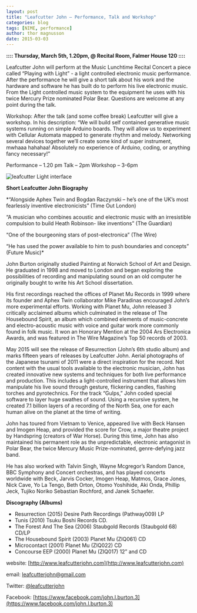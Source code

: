 ```yaml
---
layout: post
title: "Leafcutter John – Performance, Talk and Workshop"
categories: blog
tags: [NIME, performance]
author: thor magnusson
date: 2015-03-03
---
```


**:::: Thursday, March 5th, 1.20pm, @ Recital Room, Falmer House 120 ::::**

Leafcutter John will perform at the Music Lunchtime Recital Concert a piece called “Playing with Light” - a light controlled electronic music performance. After the performance he will give a short talk about his work and the hardware and software he has built do to perform his live electronic music. From the Light controlled music system to the equipment he uses with his twice Mercury Prize nominated Polar Bear. Questions are welcome at any point during the talk.

Workshop: After the talk (and some coffee break) Leafcutter will give a workshop. In his description: “We will build self contained generative music systems running on simple Arduino boards. They will allow us to experiment with Cellular Automata mapped to generate rhythm and melody. Networking several devices together we’ll create some kind of super instrument, mwhaaa hahahaa! Absolutely no experience of Arduino, coding, or anything fancy necessary!”

Performance – 1.20 pm
Talk – 2pm
Workshop – 3-6pm

 ![leafcutter Light interface]( {{site.url}}/img/leafcutter_john.jpg)


**Short Leafcutter John Biography**

*“Alongside Aphex Twin and Bogdan Raczynski – he’s one of the UK’s most fearlessly inventive electronicists” (Time Out London)

“A musician who combines acoustic and electronic music with an irresistible compulsion to build Heath Robinson- like inventions” (The Guardian)

“One of the bourgeoning stars of post-electronica” (The Wire)

“He has used the power available to him to push boundaries and concepts” (Future Music)*

John Burton originally studied Painting at Norwich School of Art and Design. He graduated in 1998 and moved to London and began exploring the possibilities of recording and manipulating sound on an old computer he originally bought to write his Art School dissertation.

His first recordings reached the offices of Planet Mu Records in 1999 where its founder and Aphex Twin collaborator Mike Paradinas encouraged John’s more experimental efforts. Working with Planet Mu, John released 3 critically acclaimed albums which culminated in the release of The Housebound Spirit, an album which combined elements of music-concrete and electro-acoustic music with voice and guitar work more commonly found in folk music. It won an Honorary Mention at the 2004 Ars Electronica Awards, and was featured in The Wire Magazine’s Top 50 records of 2003.

May 2015 will see the release of Resurrection (John’s 6th studio album) and marks fifteen years of releases by Leafcutter John. Aerial photographs of the Japanese tsunami of 2011 were a direct inspiration for the record. Not content with the usual tools available to the electronic musician, John has created innovative new systems and techniques for both live performance and production. This includes a light-controlled instrument that allows him manipulate his live sound through gesture, flickering candles, flashing torches and pyrotechnics. For the track “Gulps,” John coded special software to layer huge swathes of sound. Using a recursive system, he created 7.1 billion layers of a recording of the North Sea, one for each human alive on the planet at the time of writing.

John has toured from Vietnam to Venice, appeared live with Beck Hansen and Imogen Heap, and provided the score for Crow, a major theatre project by Handspring (creators of War Horse). During this time, John has also maintained his permanent role as the unpredictable, electronic antagonist in Polar Bear, the twice Mercury Music Prize-nominated, genre-defying jazz band.

He has also worked with Talvin Singh, Wayne Mcgregor’s Random Dance, BBC Symphony and Concert orchestras, and has played concerts worldwide with Beck, Jarvis Cocker, Imogen Heap, Matmos, Grace Jones, Nick Cave, Yo La Tengo, Beth Orton, Otomo Yoshihide, Aki Onda, Phillip Jeck, Tujiko Noriko Sebastian Rochford, and Janek Schaefer.

**Discography (Albums)**

- Resurrection (2015) Desire Path Recordings (Pathway009) LP
- Tunis (2010) Tsuku Boshi Records CD.
- The Forest And The Sea (2006) Staubgold Records (Staubgold 68) CD/LP
- The Housebound Spirit (2003) Planet Mu (ZIQ061) CD
- Microcontact (2001) Planet Mu (ZIQ022) CD
- Concourse EEP (2000) Planet Mu (ZIQ017) 12” and CD

website: [http://www.leafcutterjohn.com](http://www.leafcutterjohn.com)

email: [leafcutterjohn@gmail.com](leafcutterjohn@gmail.com)

Twitter: [@leafcutterjohn](https://twitter.com/leafcutterjohn)

Facebook: [https://www.facebook.com/john.l.burton.3](https://www.facebook.com/john.l.burton.3)
